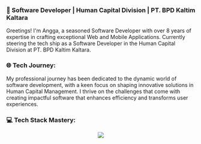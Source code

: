 ### 🚀 Software Developer | Human Capital Division | PT. BPD Kaltim Kaltara

Greetings! I'm Angga, a seasoned Software Developer with over 8 years of expertise in crafting exceptional Web and Mobile Applications. Currently steering the tech ship as a Software Developer in the Human Capital Division at PT. BPD Kaltim Kaltara.

### 🌐 Tech Journey:

My professional journey has been dedicated to the dynamic world of software development, with a keen focus on shaping innovative solutions in Human Capital Management. I thrive on the challenges that come with creating impactful software that enhances efficiency and transforms user experiences.

### 💻 Tech Stack Mastery:

<p align="center">
  <a href="https://skillicons.dev">
    <img src="https://skillicons.dev/icons?i=flutter,go,nextjs,ts,laravel,mongodb,mysql,nodejs,postgres,py,react,tailwind,vscode" />
  </a>
</p>
